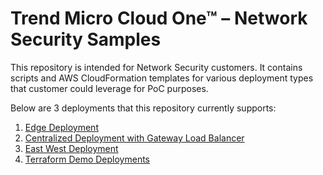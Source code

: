 # Trend Micro Cloud One™ – Network Security Samples

This repository is intended for Network Security customers. It contains scripts and AWS CloudFormation templates for various deployment types that customer could leverage for PoC purposes.

Below are 3 deployments that this repository currently supports:
1. [Edge Deployment](edge-deployment/README.md)
2. [Centralized Deployment with Gateway Load Balancer](centralized-with-gwlb/README.md)
3. [East West Deployment](east-west-deployment/README.md)
4. [Terraform Demo Deployments](demo_terraform/README.md) 
